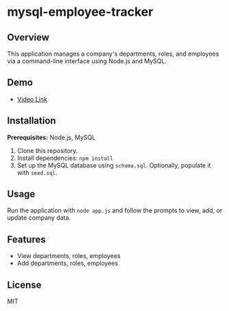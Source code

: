 # mysql-employee-tracker

## Overview

This application manages a company's departments, roles, and employees via a command-line interface using Node.js and MySQL.

## Demo

- [Video Link](https://drive.google.com/file/d/1a1wkgGdVZAX44KEPxSBANcY4ykdgKmzC/view)


## Installation

**Prerequisites:** Node.js, MySQL

1. Clone this repository.
2. Install dependencies: `npm install`
3. Set up the MySQL database using `schema.sql`. Optionally, populate it with `seed.sql`.

## Usage

Run the application with `node app.js` and follow the prompts to view, add, or update company data.

## Features

- View departments, roles, employees
- Add departments, roles, employees

## License

MIT
